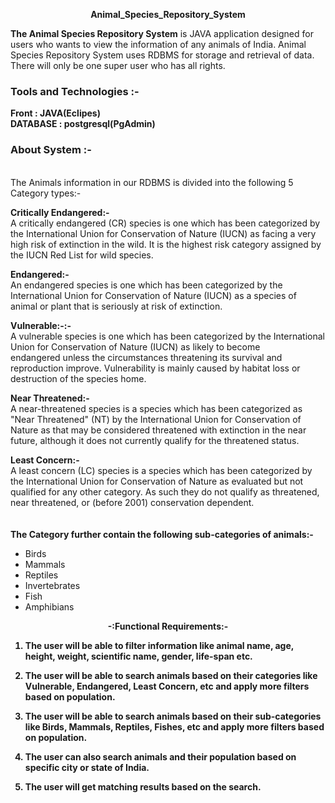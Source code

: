 <p align="center" size=5>
	<B>Animal_Species_Repository_System</b>
<p align="center">
	
**The Animal Species Repository System** is JAVA application designed for users who wants to view the information of any animals of India. Animal Species Repository System uses RDBMS for storage and retrieval of data. There will only be one super user who has all rights.

### Tools and Technologies :-
**Front     :  JAVA(Eclipes)**<br>
**DATABASE    :  postgresql(PgAdmin)**
<br>
### About System :-
<br>
The Animals information in our RDBMS is divided into the following 5 Category types:-<br>

**Critically Endangered:-**<br>
A critically endangered (CR) species is one which has been categorized by the International Union for Conservation of Nature (IUCN) as facing a very high risk of extinction in the wild. It is the highest risk category assigned by the IUCN Red List for wild species.
<br>

**Endangered:-**<br>
An endangered species is one which has been categorized by the International Union for Conservation of Nature (IUCN) as a species of animal or plant that is seriously at risk of extinction.
<br>

**Vulnerable:-:-**<br>
A vulnerable species is one which has been categorized by the International Union for Conservation of Nature (IUCN) as likely to become endangered unless the circumstances threatening its survival and reproduction improve. Vulnerability is mainly caused by habitat loss or destruction of the species home.
<br>

**Near Threatened:-**<br>
A near-threatened species is a species which has been categorized as "Near Threatened" (NT) by the International Union for Conservation of Nature as that may be considered threatened with extinction in the near future, although it does not currently qualify for the threatened status.
<br>

**Least Concern:-**<Br>
A least concern (LC) species is a species which has been categorized by the International Union for Conservation of Nature as evaluated but not qualified for any other category. As such they do not qualify as threatened, near threatened, or (before 2001) conservation dependent.
<br><br>	
**The Category further contain the following sub-categories of animals:-**
* Birds
* Mammals
* Reptiles
* Invertebrates
* Fish
* Amphibians

<p align="center"><b>-:Functional Requirements:-</p>

1. The user will be able to filter information like animal name, age, height, weight, scientific name, gender, life-span etc.

2. The user will be able to search animals based on their categories like Vulnerable, Endangered, Least Concern, etc and apply more filters based on population.

3. The user will be able to search animals based on their sub-categories like Birds, Mammals, Reptiles, Fishes, etc and apply more filters based on population.

4. The user can also search animals and their population based on specific city or state of India.

5. The user will get matching results based on the search.




